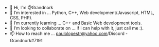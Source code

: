 - 👋 Hi, I’m @Grandnork
- 👀 I’m interested in ... Python, C++, Web development(Javascript, HTML, CSS, PHP).
- 🌱 I’m currently learning ... C++ and Basic Web development tools.
- 💞️ I’m looking to collaborate on ...  if i can help with it, just call me :).
- 📫 How to reach me ... paulolopestr@yahoo.com/Discord - Grandnork#7191

<!---
Grandnork/Grandnork is a ✨ special ✨ repository because its `README.md` (this file) appears on your GitHub profile.
You can click the Preview link to take a look at your changes.
--->
